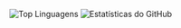 <!--
**ithiagosilva/ithiagosilva** is a ✨ _special_ ✨ repository because its `README.md` (this file) appears on your GitHub profile.

Here are some ideas to get you started:

- 🔭 I’m currently working on ...
- 🌱 I’m currently learning ...
- 👯 I’m looking to collaborate on ...
- 🤔 I’m looking for help with ...
- 💬 Ask me about ...
- 📫 How to reach me: ...
- 😄 Pronouns: ...
- ⚡ Fun fact: ...
-->

![Top Linguagens](https://github-readme-stats.vercel.app/api/top-langs/?username=ithiagosilva&layout=compact&theme=dracula)
![Estatísticas do GitHub](https://github-readme-stats.vercel.app/api?username=ithiagosilva&show_icons=true&theme=dracula)
